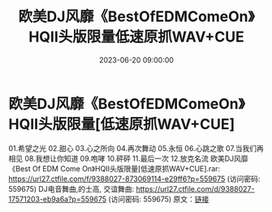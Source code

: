 ﻿---
title: 欧美DJ风靡《BestOfEDMComeOn》HQII头版限量低速原抓WAV+CUE
date: 2023-06-20 09:00:00
categories: 交谊舞曲、电音DJ舞曲
tags: 流行舞曲
---
# 欧美DJ风靡《BestOfEDMComeOn》HQII头版限量[低速原抓WAV+CUE]

01.希望之光
02.甜心
03.心之所向
04.再次舞动
05.永恒
06.心跳之歌
07.当我们再相见
08.我想让你知道
09.咆哮
10.砰砰
11.最后一次
12.放克名流
欧美DJ风靡《Best Of EDM Come On》HQII头版限量[低速原抓WAV+CUE].rar: https://url27.ctfile.com/f/9388027-873069114-e29ff6?p=559675
(访问密码: 559675)
DJ电音舞曲,的士高, 交谊舞曲: https://url27.ctfile.com/d/9388027-17571203-eb9a6a?p=559675
(访问密码: 559675)
原文：[链接](https://blog.sina.com.cn/s/blog_1647c7e76010312f5.html)